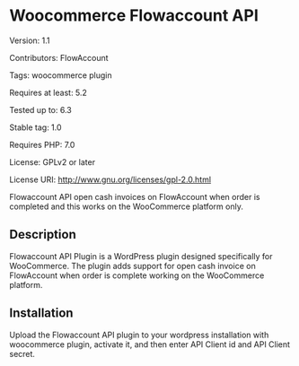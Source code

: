 # Woocommerce Flowaccount API

Version: 1.1

Contributors: FlowAccount

Tags: woocommerce plugin

Requires at least: 5.2

Tested up to: 6.3

Stable tag: 1.0

Requires PHP: 7.0

License: GPLv2 or later

License URI: http://www.gnu.org/licenses/gpl-2.0.html

Flowaccount API open cash invoices on FlowAccount when order is completed and this works on the WooCommerce platform only.

## Description

Flowaccount API Plugin is a WordPress plugin designed specifically for WooCommerce. The plugin adds support for open cash invoice on FlowAccount when order is complete working on the WooCommerce platform.

## Installation

Upload the Flowaccount API plugin to your wordpress installation with woocommerce plugin, activate it, and then enter API Client id and API Client secret.

